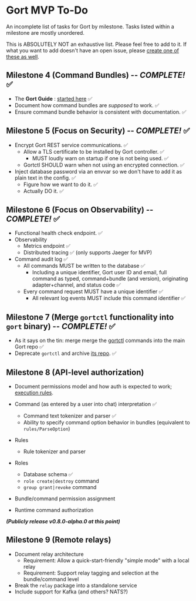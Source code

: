 # Gort MVP To-Do

An incomplete list of tasks for Gort by milestone. Tasks listed within a milestone are mostly unordered.

This is ABSOLUTELY NOT an exhaustive list. Please feel free to add to it. If what you want to add doesn't have an open issue, please [create one of these as well](https://github.com/getgort/gort/issues).

## Milestone 4 (Command Bundles) -- _COMPLETE!_ ✅

- The **Gort Guide** : [started here](https://getgort.github.io/gort-guide/bundles.html) ✅
- Document how command bundles are _supposed_ to work. ✅
- Ensure command bundle behavior is consistent with documentation. ✅

## Milestone 5 (Focus on Security) -- _COMPLETE!_ ✅

- Encrypt Gort REST service communications. ✅
  - Allow a TLS certificate to be installed by Gort controller. ✅
    - MUST loudly warn on startup if one is not being used. ✅
  - Gortctl SHOULD warn when not using an encrypted connection. ✅
- Inject database password via an envvar so we don't have to add it as plain text in the config. ✅
  - Figure how we want to do it. ✅
  - Actually DO it. ✅

## Milestone 6 (Focus on Observability) -- _COMPLETE!_ ✅

- Functional health check endpoint. ✅
- Observability
  - Metrics endpoint ✅
  - Distributed tracing ✅ (only supports Jaeger for MVP)
- Command audit log ✅
  - All commands MUST be written to the database ✅
    - Including a unique identifier, Gort user ID and email, full command as typed, command+bundle (and version), originating adapter+channel, and status code ✅
  - Every command request MUST have a unique identifier ✅
    - All relevant log events MUST include this command identifier ✅

## Milestone 7 (Merge `gortctl` functionality into `gort` binary) -- _COMPLETE!_ ✅

- As it says on the tin: merge merge the [gortctl](https://github.com/getgort/gortctl) commands into the main Gort repo ✅
- Deprecate `gortctl` and archive [its repo](https://github.com/getgort/gortctl). ✅

## Milestone 8 (API-level authorization)

- Document permissions model and how auth is expected to work; [execution rules](https://web.archive.org/web/20191130061912/http://book.cog.bot/sections/command_execution_rules.html).
- Command (as entered by a user into chat) interpretation ✅
  - Command text tokenizer and parser ✅
  - Ability to specify command option behavior in bundles (equivalent to `rules/ParseOption`)
- Rules
  - Rule tokenizer and parser

- Roles
  - Database schema ✅
  - `role create|destroy` command
  - `group grant|revoke` command
- Bundle/command permission assignment
- Runtime command authorization

**_(Publicly release v0.8.0-alpha.0 at this point)_**

## Milestone 9 (Remote relays)

- Document relay architecture
  - Requirement: Allow a quick-start-friendly "simple mode" with a local relay
  - Requirement: Support relay tagging and selection at the bundle/command level
- Break the `relay` package into a standalone service
- Include support for Kafka (and others? NATS?)
